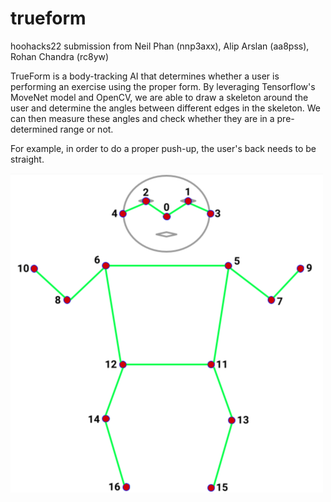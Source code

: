 # trueform
hoohacks22 submission from Neil Phan (nnp3axx), Alip Arslan (aa8pss), Rohan Chandra (rc8yw) 

TrueForm is a body-tracking AI that determines whether a user is performing an exercise using the proper form.
By leveraging Tensorflow's MoveNet model and OpenCV, we are able to draw a skeleton around the user and determine 
the angles between different edges in the skeleton. We can then measure these angles and check whether they are in a pre-determined range or not. 

For example, in order to do a proper push-up, the user's back needs to be straight. 

![alt text](skeletonhoohacks.png)
